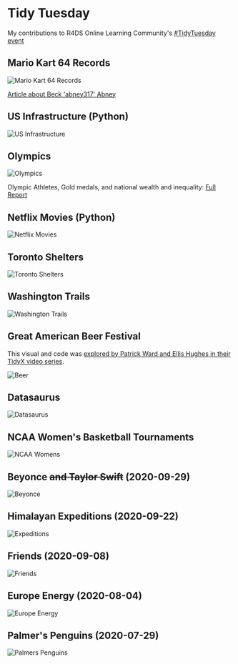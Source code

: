 # Tidy Tuesday

My contributions to R4DS Online Learning Community's [#TidyTuesday event](https://github.com/rfordatascience/tidytuesday)

## Mario Kart 64 Records

![Mario Kart 64 Records](https://github.com/bamattre/tidytuesday/blob/master/images/2021-05-25%20mario%20kart%2064.png)

[Article about Beck 'abney317' Abney](https://kotaku.com/mario-kart-64-speedrunner-sets-new-world-record-by-repe-1846254228)

## US Infrastructure (Python)

![US Infrastructure](https://github.com/bamattre/tidytuesday/blob/master/images/2021-08-13_infrastructure.png)

## Olympics

![Olympics](https://github.com/bamattre/tidytuesday/blob/master/images/tidytuesday_2021-07-27_olympics_athletes_wealth.png)

Olympic Athletes, Gold medals, and national wealth and inequality: [Full Report](https://htmlpreview.github.io/?https://github.com/bamattre/tidytuesday/blob/master/images/tidytuesday_2021-07-27_olympics.html)

## Netflix Movies (Python)

![Netflix Movies](https://github.com/bamattre/tidytuesday/blob/master/images/2021-04-20%20netflix%20movies.png)

## Toronto Shelters

![Toronto Shelters](https://github.com/bamattre/tidytuesday/blob/master/images/2020-12-01%20toronto%20shelters.png)

## Washington Trails

![Washington Trails](https://github.com/bamattre/tidytuesday/blob/master/images/2020-11-24%20washington%20trails.png)

## Great American Beer Festival

This visual and code was [explored by Patrick Ward and Ellis Hughes in their TidyX video series](https://www.youtube.com/watch?v=j0gj438orbs).

![Beer](https://github.com/bamattre/tidytuesday/blob/master/images/2020-10-20%20beer.png)

## Datasaurus

![Datasaurus](https://github.com/bamattre/tidytuesday/blob/master/images/2020-10-13%20datasaurus.gif)

## NCAA Women's Basketball Tournaments

![NCAA Womens](https://github.com/bamattre/tidytuesday/blob/master/images/2020-10-06%20ncaa%20womens%20basketball.png)

## Beyonce ~~and Taylor Swift~~ (2020-09-29)

![Beyonce](https://github.com/bamattre/tidytuesday/blob/master/images/2020-09-29%20beyonce.png)

## Himalayan Expeditions (2020-09-22)

![Expeditions](https://github.com/bamattre/tidytuesday/blob/master/images/2020-09-22_himalayan_exp_v2.png)

## Friends (2020-09-08)

![Friends](https://github.com/bamattre/tidytuesday/blob/master/images/2020-09-08%20Friends.png)

## Europe Energy (2020-08-04)

![Europe Energy](https://github.com/bamattre/tidytuesday/blob/master/images/2020-08-04%20European%20Energy%20Production.gif)

## Palmer's Penguins (2020-07-29)

![Palmers Penguins](https://github.com/bamattre/tidytuesday/blob/master/images/2020-07-29_palmer_penguins.png)
